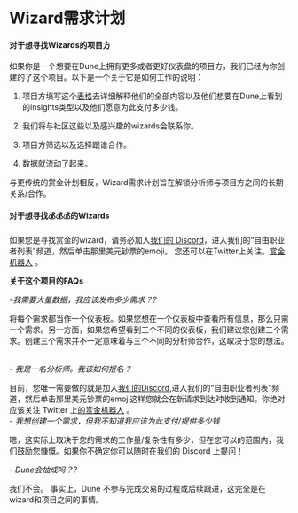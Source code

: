 # Wizard需求计划

#### 对于想寻找Wizards的项目方

如果你是一个想要在Dune上拥有更多或者更好仪表盘的项目方，我们已经为你创建的了这个项目。以下是一个关于它是如何工作的说明：

1. 项目方填写这个[表格](https://bounties.dune.xyz)去详细解释他们的全部内容以及他们想要在Dune上看到的insights类型以及他们愿意为此支付多少钱。


2. 我们将与社区这些以及感兴趣的wizards会联系你。

3. 项目方筛选以及选择跟谁合作。

4. 数据就流动了起来。

与更传统的赏金计划相反，Wizard需求计划旨在解锁分析师与项目方之间的长期关系/合作。



#### 对于想寻找:moneybag::moneybag::moneybag:的Wizards

如果您是寻找赏金的wizard，请务必加入[我们的 Discord](https://discord.gg/ErrzwBz)，进入我们的“自由职业者列表”频道，然后单击那里美元钞票的emoji。 您还可以在Twitter上关注。[赏金机器人](https://twitter.com/Dune\_Bounties) 。



**关于这个项目的FAQs**

_-我需要大量数据，我应该发布多少需求？?_

将每个需求都当作一个仪表板。如果您想在一个仪表板中查看所有信息，那么只需一个需求。另一方面，如果您希望看到三个不同的仪表板，我们建议您创建三个需求。创建三个需求并不一定意味着与三个不同的分析师合作，这取决于您的想法。


\
_- 我是一名分析师。我该如何报名？_

目前，您唯一需要做的就是加入[我们的Discord](https://discord.gg/dunecom),进入我们的“自由职业者列表”频道，然后单击那里美元钞票的emoji这样您就会在新请求到达时收到通知。你绝对应该关注 Twitter 上[的赏金机器人](https://twitter.com/Dune_Bounties) 。
\
_- 我想创建一个需求，但我不知道我应该为此支付/提供多少钱_

嗯，这实际上取决于您的需求的工作量/复杂性有多少，但在您可以的范围内，我们鼓励您慷慨。如果你不确定你可以随时在我们的 Discord 上提问！

_- Dune会抽成吗？?_

我们不会。 事实上，Dune 不参与完成交易的过程或后续跟进，这完全是在wizard和项目之间的事情。

